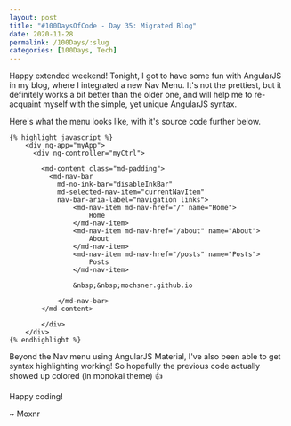 ```yaml
---
layout: post
title: "#100DaysOfCode - Day 35: Migrated Blog"
date: 2020-11-28
permalink: /100Days/:slug
categories: [100Days, Tech]
---
```


Happy extended weekend! Tonight, I got to have some fun with AngularJS in my blog, where I integrated a new Nav Menu. It's not the prettiest, but it definitely works a bit better than the older one, and will help me to re-acquaint myself with the simple, yet unique AngularJS syntax. 

Here's what the menu looks like, with it's source code further below.

    {% highlight javascript %}
		<div ng-app="myApp">
		  <div ng-controller="myCtrl">
			
			<md-content class="md-padding">
			  <md-nav-bar
				md-no-ink-bar="disableInkBar"
				md-selected-nav-item="currentNavItem"
				nav-bar-aria-label="navigation links">
					<md-nav-item md-nav-href="/" name="Home">
						Home
					</md-nav-item>
					<md-nav-item md-nav-href="/about" name="About">
						About
					</md-nav-item>
					<md-nav-item md-nav-href="/posts" name="Posts">
						Posts
					</md-nav-item>
					
					&nbsp;&nbsp;mochsner.github.io
				
				</md-nav-bar>
			</md-content>

			</div>
		</div>
    {% endhighlight %}

Beyond the Nav menu using AngularJS Material, I've also been able to get syntax highlighting working! So hopefully the previous code actually showed up colored (in monokai theme) :thumbsup:

Happy coding!

~ Moxnr
